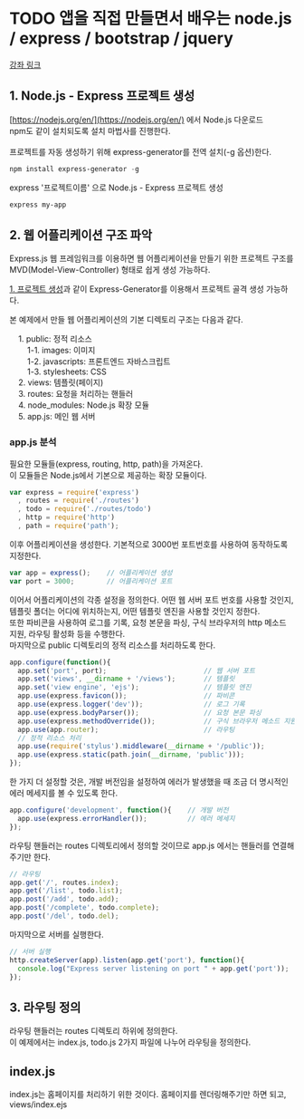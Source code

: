 # TODO 앱을 직접 만들면서 배우는 node.js / express / bootstrap / jquery
[강좌 링크](https://swmaestro.goorm.io/learn/lecture/26936/todo-%EC%95%B1%EC%9D%84-%EC%A7%81%EC%A0%91-%EB%A7%8C%EB%93%A4%EB%A9%B4%EC%84%9C-%EB%B0%B0%EC%9A%B0%EB%8A%94-node-js-express-bootstrap-jquery)<br>

## 1. Node.js - Express 프로젝트 생성
[https://nodejs.org/en/](https://nodejs.org/en/) 에서 Node.js 다운로드<br>
npm도 같이 설치되도록 설치 마법사를 진행한다.<br><br>
프로젝트를 자동 생성하기 위해 express-generator를 전역 설치(-g 옵션)한다.

```powershell
npm install express-generator -g
```

express '프로젝트이름' 으로 Node.js - Express 프로젝트 생성

```powershell
express my-app
```

## 2. 웹 어플리케이션 구조 파악
<p>
  Express.js 웹 프레임워크를 이용하면 웹 어플리케이션을 만들기 위한 프로젝트 구조를 MVD(Model-View-Controller) 형태로 쉽게 생성 가능하다.
<p>

<p>

  [1. 프로젝트 생성](#1-nodejs---express-프로젝트-생성)과 같이 Express-Generator를 이용해서 프로젝트 골격 생성 가능하다.
</p>

<p>
  본 예제에서 만들 웹 어플리케이션의 기본 디렉토리 구조는 다음과 같다.
</p>

<p>
&nbsp; &nbsp; 1. public: 정적 리소스<br>
&nbsp; &nbsp; &nbsp; &nbsp; 1-1. images: 이미지<br>
&nbsp; &nbsp; &nbsp; &nbsp; 1-2. javascripts: 프론트엔드 자바스크립트<br>
&nbsp; &nbsp; &nbsp; &nbsp; 1-3. stylesheets: CSS<br>
&nbsp; &nbsp; 2. views: 템플릿(페이지)<br>
&nbsp; &nbsp; 3. routes: 요청을 처리하는 핸들러<br>
&nbsp; &nbsp; 4. node_modules: Node.js 확장 모듈<br>
&nbsp; &nbsp; 5. app.js: 메인 웹 서버
</p>

### app.js 분석
<p>
  필요한 모듈들(express, routing, http, path)을 가져온다.<br>
  이 모듈들은 Node.js에서 기본으로 제공하는 확장 모듈이다.
</p>

```javascript
var express = require('express')
  , routes = require('./routes')
  , todo = require('./routes/todo')
  , http = require('http')
  , path = require('path');
```
<p>
  이후 어플리케이션을 생성한다. 기본적으로 3000번 포트번호를 사용하여 동작하도록 지정한다.
</p>

```javascript
var app = express();	// 어플리케이션 생성
var port = 3000;		// 어플리케이션 포트
```

<p>
  이어서 어플리케이션의 각종 설정을 정의한다. 어떤 웹 서버 포트 번호를 사용할 것인지, 템플릿 폴더는 어디에 위치하는지, 어떤 템플릿 엔진을 사용할 것인지 정한다.<br>
  또한 파비콘을 사용하여 로그를 기록, 요청 본문을 파싱, 구식 브라우저의 http 메소드 지원, 라우팅 활성화 등을 수행한다.<br>
  마지막으로 public 디렉토리의 정적 리소스를 처리하도록 한다.
</p>

```javascript
app.configure(function(){
  app.set('port', port);                        // 웹 서버 포트
  app.set('views', __dirname + '/views');       // 템플릿
  app.set('view engine', 'ejs');                // 템플릿 엔진
  app.use(express.favicon());                   // 파비콘
  app.use(express.logger('dev'));               // 로그 기록
  app.use(express.bodyParser());                // 요청 본문 파싱
  app.use(express.methodOverride());            // 구식 브라우저 메소드 지원
  app.use(app.router);                          // 라우팅
  // 정적 리소스 처리
  app.use(require('stylus').middleware(__dirname + '/public'));
  app.use(express.static(path.join(__dirname, 'public')));
});
```

<p>
  한 가지 더 설정할 것은, 개발 버전임을 설정하여 에러가 발생했을 때 조금 더 명시적인 에러 메세지를 볼 수 있도록 한다.
</p>

```javascript
app.configure('development', function(){    // 개발 버전
  app.use(express.errorHandler());          // 에러 메세지
});
```

<p>
  라우팅 핸들러는 routes 디렉토리에서 정의할 것이므로 app.js 에서는 핸들러를 연결해주기만 한다.
</p>

```javascript
// 라우팅
app.get('/', routes.index);
app.get('/list', todo.list);
app.post('/add', todo.add);
app.post('/complete', todo.complete);
app.post('/del', todo.del);
```

<p>
  마지막으로 서버를 실행한다.
</p>

```javascript
// 서버 실행
http.createServer(app).listen(app.get('port'), function(){
  console.log("Express server listening on port " + app.get('port'));
});
```

## 3. 라우팅 정의
<p>
  라우팅 핸들러는 routes 디렉토리 하위에 정의한다.<br>
  이 예제에서는 index.js, todo.js 2가지 파일에 나누어 라우팅을 정의한다.
</p>

## index.js
<p>
  index.js는 홈페이지를 처리하기 위한 것이다. 홈페이지를 렌더링해주기만 하면 되고, views/index.ejs 
</p>